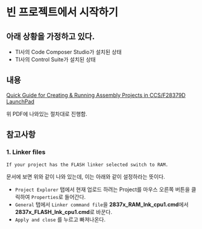 # 빈 프로젝트에서 시작하기

## 아래 상황을 가정하고 있다.
- TI사의 Code Composer Studio가 설치된 상태
- TI사의 Control Suite가 설치된 상태

## 내용
[Quick Guide for Creating & Running Assembly Projects in CCS/F28379D LaunchPad](http://www.add.ece.ufl.edu/4511/references/CCS%20C%20Project%20Creation.pdf) 

위 PDF에 나와있는 절차대로 진행함.

## 참고사항
### **1. Linker files**
```
If your project has the FLASH linker selected switch to RAM.
```
문서에 보면 위와 같이 나와 있는데, 이는 아래와 같이 설정하라는 뜻이다.
-  `Project Explorer` 탭에서 현재 업로드 하려는 Project를 마우스 오른쪽 버튼을 클릭하여 `Properties`로 들어간다. 
-  `General` 탭에서 `Linker command file`을 **2837x_RAM_lnk_cpu1.cmd**에서 **2837x_FLASH_lnk_cpu1.cmd**로 바꾼다.
-  `Apply and close` 를 누르고 빠져나온다.
